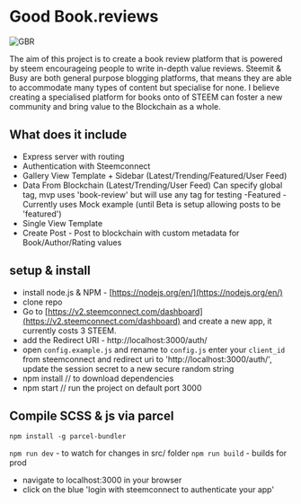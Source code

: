 # Good Book.reviews
![GBR](https://user-images.githubusercontent.com/34964560/37649910-4988b622-2c2b-11e8-81ff-bfecbb215984.png)

The aim of this project is to create a book review platform that is powered by steem encourageing people to write in-depth value reviews. Steemit & Busy are both general purpose blogging platforms, that means they are able to accommodate many types of content but specialise for none. I believe creating a specialised platform for books onto of STEEM can foster a new community and bring value to the Blockchain as a whole.

## What does it include
- Express server with routing
- Authentication with Steemconnect
- Gallery View Template + Sidebar (Latest/Trending/Featured/User Feed)
- Data From Blockchain (Latest/Trending/User Feed) Can specify global tag, mvp uses 'book-review' but will use any tag for testing
-Featured - Currently uses Mock example (until Beta is setup allowing posts to be 'featured')
- Single View Template
- Create Post - Post to blockchain with custom metadata for Book/Author/Rating values

## setup & install
- install node.js & NPM - [https://nodejs.org/en/](https://nodejs.org/en/)
- clone repo
- Go to [https://v2.steemconnect.com/dashboard](https://v2.steemconnect.com/dashboard) and create a new app, it currently costs 3 STEEM.
- add the Redirect URI - http://localhost:3000/auth/
- open ```config.example.js``` and rename to ```config.js``` enter your ```client_id``` from steemconnect and redirect uri to 'http://localhost:3000/auth/', update the session secret to a new secure random string
- npm install // to download dependencies
- npm start // run the project on default port 3000


## Compile SCSS & js via parcel
```npm install -g parcel-bundler```

```npm run dev``` - to watch for changes in src/ folder
```npm run build``` - builds for prod


- navigate to localhost:3000 in your browser
- click on the blue 'login with steemconnect to authenticate your app'
